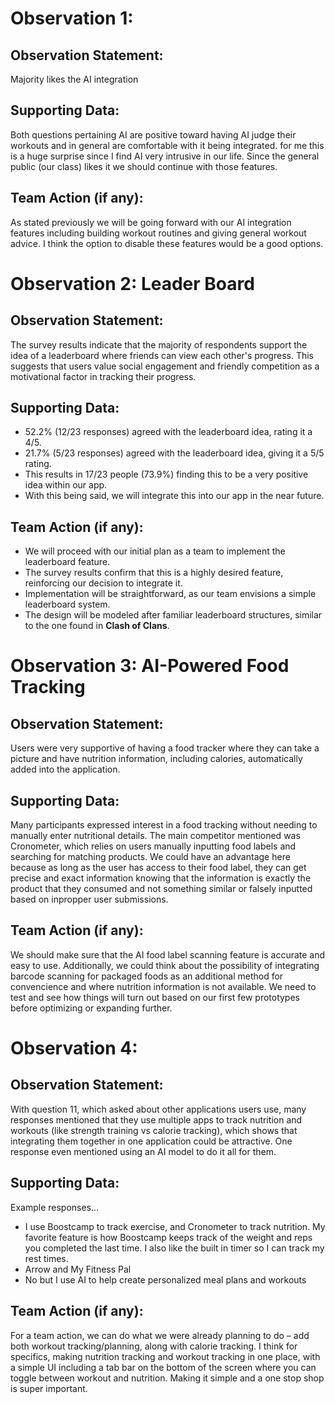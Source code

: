 <!--Elijah-->
# Observation 1: 
## Observation Statement: 
Majority likes the AI integration
## Supporting Data: 
Both questions pertaining AI are positive toward having AI judge their workouts and in general are comfortable with it being integrated. 
for me this is a huge surprise since I find AI very intrusive in our life.  Since the general public (our class) likes it we should continue with those features. 

## Team Action (if any):
As stated previously we will be going forward with our AI integration features including building workout routines and giving general workout advice.  I think the option to disable these features would be a good options.

<!--Anthony-->
# Observation 2: Leader Board
## Observation Statement:  
The survey results indicate that the majority of respondents support the idea of a leaderboard where friends can view each other's progress. This suggests that users value social engagement and friendly competition as a motivational factor in tracking their progress.
## Supporting Data:  
- 52.2% (12/23 responses) agreed with the leaderboard idea, rating it a 4/5.  
- 21.7% (5/23 responses) agreed with the leaderboard idea, giving it a 5/5 rating.  
- This results in 17/23 people (73.9%) finding this to be a very positive idea within our app.  
- With this being said, we will integrate this into our app in the near future.  
## Team Action (if any):  
- We will proceed with our initial plan as a team to implement the leaderboard feature.  
- The survey results confirm that this is a highly desired feature, reinforcing our decision to integrate it.  
- Implementation will be straightforward, as our team envisions a simple leaderboard system.  
- The design will be modeled after familiar leaderboard structures, similar to the one found in **Clash of Clans**.  

<!--Mason-->
# Observation 3: AI-Powered Food Tracking
## Observation Statement:  
Users were very supportive of having a food tracker where they can take a picture and have nutrition information, including calories, automatically added into the application. 

## Supporting Data:  
Many participants expressed interest in a food tracking without needing to manually enter nutritional details. The main competitor mentioned was Cronometer, which relies on users manually inputting food labels and searching for matching products. We could have an advantage here because as long as the user has access to their food label, they can get precise and exact information knowing that the information is exactly the product that they consumed and not something similar or falsely inputted based on inpropper user submissions. 

## Team Action (if any):  
We should make sure that the AI food label scanning feature is accurate and easy to use. Additionally, we could think about the possibility of integrating barcode scanning for packaged foods as an additional method for convencience and where nutrition information is not available. We need to test and see how things will turn out based on our first few prototypes before optimizing or expanding further.
<!--Sully-->
# Observation 4:
## Observation Statement: 
With question 11, which asked about other applications users use, many responses mentioned that they use multiple apps to track nutrition and workouts (like strength training vs calorie tracking), which shows that integrating them together in one application could be attractive. One response even mentioned using an AI model to do it all for them.
## Supporting Data: 
Example responses... 
- I use Boostcamp to track exercise, and Cronometer to track nutrition. My favorite feature is how Boostcamp keeps track of the weight and reps you completed the last time. I also like the built in timer so I can track my rest times.
- Arrow and My Fitness Pal
- No but I use AI to help create personalized meal plans and workouts
## Team Action (if any): 
For a team action, we can do what we were already planning to do – add both workout tracking/planning, along with calorie tracking. I think for specifics, making nutrition tracking and workout tracking in one place, with a simple UI including a tab bar on the bottom of the screen where you can toggle between workout and nutrition. Making it simple and a one stop shop is super important.
